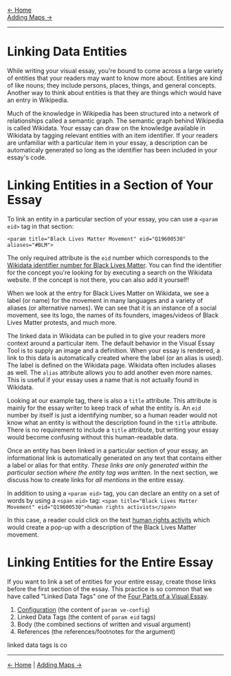 [<- Home](https://docs.visual-essays.app/) <br />
[Adding Maps ->](https://docs.visual-essays.app/adding-maps)
___
# Linking Data Entities

While writing your visual essay, you're bound to come across a large variety of entities that your readers may want to know more about. Entities are kind of like nouns; they include persons, places, things, and general concepts. Another way to think about entities is that they are things which would have an entry in Wikipedia. 

Much of the knowledge in Wikipedia has been structured into a network of relationships called a semantic graph. The semantic graph behind Wikipedia is called Wikidata. Your essay can draw on the knowledge available in Wikidata by tagging relevant entities with an item identifier. If your readers are unfamiliar with a particular item in your essay, a description can be automaticaly generated so long as the identifier has been included in your essay's code.

# Linking Entities in a Section of Your Essay

To link an entity in a particular section of your essay, you can use a `<param eid>` tag in that section:

```
<param title="Black Lives Matter Movement" eid="Q19600530" aliases="#BLM">
```
The only required attribute is the `eid` number which corresponds to the [Wikidata identifier number for Black Lives Matter](https://www.wikidata.org/wiki/Q19600530). You can find the identifier for the concept you're looking for by executing a search on the Wikidata website. If the concept is not there, you can also add it yourself!

When we look at the entry for Black Lives Matter on Wikidata, we see a label (or name) for the movement in many languages and a variety of aliases (or alternative names). We can see that it is an instance of a social movement, see its logo, the names of its founders, images/videos of Black Lives Matter protests, and much more. 

The linked data in Wikidata can be pulled in to give your readers more context around a particular item. The default behavior in the Visual Essay Tool is to supply an image and a definition. When your essay is rendered, a link to this data is automatically created where the label (or an alias is used). The label is defined on the Wikidata page. Wikidata often includes aliases as well. The `alias` attribute allows you to add another even more names. This is useful if your essay uses a name that is not actually found in Wikidata.

Looking at our example tag, there is also a `title` attribute. This attribute is mainly for the essay writer to keep track of what the entity is. An `eid` number by itself is just a identifying number, so a human reader would not know what an entity is without the description found in the `title` attribute. There is no requirement to include a `title` attribute, but writing your essay would become confusing without this human-readable data.

Once an entity has been linked in a particular section of your essay, an informational link is automatically generated on any text that contains either a label or alias for that entity. *These links are only generated within the particular section where the entity tag was written.* In the next section, we discuss how to create links for *all mentions* in the entire essay.

In addition to using a `<param eid>` tag, you can declare an entity on a set of words by using a `<span eid>` tag:
`<span title="Black Lives Matter Movement" eid="Q19600530">human rights activists</span>`

In this case, a reader could click on the text [human rights activits](#) which would create a pop-up with a description of the Black Lives Matter movement. 

# Linking Entities for the Entire Essay

If you want to link a set of entities for your entire essay, create those links before the first section of the essay. This practice is so common that we have called "Linked Data Tags" one of the [Four Parts of a Visual Essay](https://docs.visual-essays.app/parts-of-essay/).

1. [Configuration](https://docs.visual-essays.app/parts-of-essay/#config-tag) (the content of `param ve-config`)
2. Linked Data Tags (the content of `param eid` tags)
3. Body (the combined sections of written and visual argument)
4. References (the references/footnotes for the argument)



linked data tags is co

____
[<- Home](https://docs.visual-essays.app/) | [Adding Maps ->](https://docs.visual-essays.app/adding-maps)
